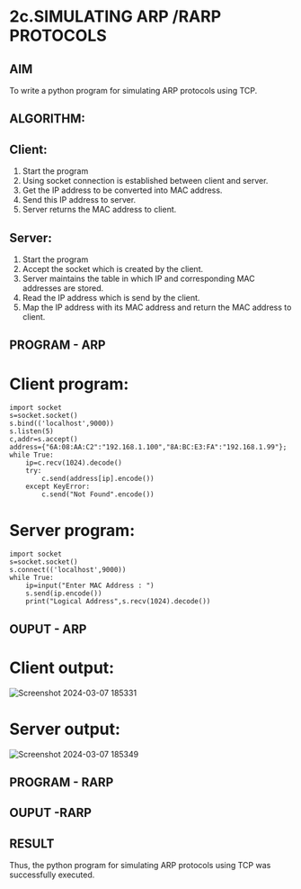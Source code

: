 # 2c.SIMULATING ARP /RARP PROTOCOLS
## AIM
To write a python program for simulating ARP protocols using TCP.
## ALGORITHM:
## Client:
1. Start the program
2. Using socket connection is established between client and server.
3. Get the IP address to be converted into MAC address.
4. Send this IP address to server.
5. Server returns the MAC address to client.
## Server:
1. Start the program
2. Accept the socket which is created by the client.
3. Server maintains the table in which IP and corresponding MAC addresses are
stored.
4. Read the IP address which is send by the client.
5. Map the IP address with its MAC address and return the MAC address to client.

## PROGRAM - ARP
# Client program:
```
import socket
s=socket.socket()
s.bind(('localhost',9000))
s.listen(5)
c,addr=s.accept()
address={"6A:08:AA:C2":"192.168.1.100","8A:BC:E3:FA":"192.168.1.99"};
while True:
    ip=c.recv(1024).decode()
    try:
        c.send(address[ip].encode())
    except KeyError:
        c.send("Not Found".encode())
```
# Server program:
```
import socket
s=socket.socket()
s.connect(('localhost',9000))
while True:
    ip=input("Enter MAC Address : ")
    s.send(ip.encode())
    print("Logical Address",s.recv(1024).decode())
```

## OUPUT - ARP
# Client output:
![Screenshot 2024-03-07 185331](https://github.com/HEMAKESHG/2c.ARP_RARP_PROTOCOLS/assets/144870552/8b8750ac-5ffd-4e5d-83cb-2c6766f40ee3)

# Server output:
![Screenshot 2024-03-07 185349](https://github.com/HEMAKESHG/2c.ARP_RARP_PROTOCOLS/assets/144870552/635bc36f-f75f-454f-815a-22360f679278)


## PROGRAM - RARP
## OUPUT -RARP
## RESULT
Thus, the python program for simulating ARP protocols using TCP was successfully 
executed.
